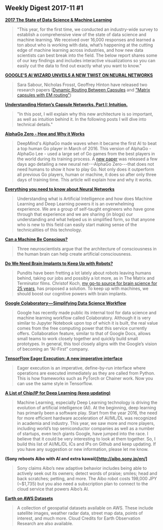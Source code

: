 ## Weekly Digest 2017-11 \#1

**[2017 The State of Data Science & Machine Learning](https://www.kaggle.com/surveys/2017)**
> "This year, for the first time, we conducted an industry-wide survey to establish a comprehensive view of the state of data science and machine learning. We received over 16,000 responses and learned a ton about who is working with data, what’s happening at the cutting edge of machine learning across industries, and how new data scientists can best break into the field. The below report shares some of our key findings and includes interactive visualizations so you can easily cut the data to find out exactly what you want to know."

**[GOOGLE’S AI WIZARD UNVEILS A NEW TWIST ON NEURAL NETWORKS](https://www.wired.com/story/googles-ai-wizard-unveils-a-new-twist-on-neural-networks/)**
> Sara Sabour, Nicholas Frosst, Geoffrey Hinton have released two research papers ([Dynamic Routing Between Capsules](https://arxiv.org/abs/1710.09829) and ["Matrix capsules with EM routing"](https://openreview.net/forum?id=HJWLfGWRb)) 

**[Understanding Hinton’s Capsule Networks. Part I: Intuition.](https://medium.com/@pechyonkin/understanding-hintons-capsule-networks-part-i-intuition-b4b559d1159b)**
>"In this post, I will explain why this new architecture is so important, as well as intuition behind it. In the following posts I will dive into technical details."

**[AlphaGo Zero - How and Why it Works](http://tim.hibal.org/blog/alpha-zero-how-and-why-it-works)**
> DeepMind's AlphaGo made waves when it became the first AI to beat a top human Go player in March of 2016. This version of AlphaGo - AlphaGo Lee - used a large set of Go games from the best players in the world during its training process. A [new paper](https://www.nature.com/articles/nature24270.epdf) was released a few days ago detailing a new neural net---AlphaGo Zero---that does not need humans to show it how to play Go. Not only does it outperform all previous Go players, human or machine, it does so after only three days of training time. This article will explain how and why it works.

**[Everything you need to know about Neural Networks](https://hackernoon.com/everything-you-need-to-know-about-neural-networks-8988c3ee4491)**
> Understanding what is Artificial Intelligence and how does Machine Learning and Deep Learning powers it is an overwhelming experience. We are a group of self-taught engineers who have gone through that experience and we are sharing (in blogs) our understanding and what helped us in simplified form, so that anyone who is new to this field can easily start making sense of the technicalities of this technology.

**[Can a Machine Be Conscious?](https://motherboard.vice.com/en_us/article/bj7vda/can-a-machine-be-conscious)**
> Three neuroscientists argue that the architecture of consciousness in the human brain can help create artificial consciousness.

**[Do We Need Brain Implants to Keep Up with Robots?](https://blogs.scientificamerican.com/cross-check/do-we-need-brain-implants-to-keep-up-with-robots/)**
> Pundits have been fretting a lot lately about robots leaving humans behind, taking our jobs and possibly a lot more, as in The Matrix and Terminator films. Christof Koch, [my go-to source for brain science for 25 years](https://blogs.scientificamerican.com/cross-check/christof-koch-on-free-will-the-singularity-and-the-quest-to-crack-consciousness/), has proposed a solution. To keep up with machines, we should boost our cognitive powers with brain implants.

**[Google Colaboratory — Simplifying Data Science Workflow](https://towardsdatascience.com/google-colaboratory-simplifying-data-science-workflow-c70059386323)**
> Google has recently made public its internal tool for data science and machine learning workflow called Colaboratory. Although it is very similar to Jupyter Notebook upon top of which it is built, the real value comes from the free computing power that this service currently offers. Collaboration feature, similar to that of Google Docs, allows small teams to work closely together and quickly build small prototypes. In general, this tool closely aligns with the Google’s vision of becoming an “AI-First” company.

**[TensorFlow Eager Execution: A new imperative interface](https://research.googleblog.com/2017/10/eager-execution-imperative-define-by.html)**
> Eager execution is an imperative, define-by-run interface where operations are executed immediately as they are called from Python. This is how frameworks such as PyTorch or Chainer work. Now you can use the same style in Tensorflow.

**[A List of Chip/IP for Deep Learning (keep updating)](https://basicmi.github.io/Deep-Learning-Processor-List/)**
> Machine Learning, especially Deep Learning technology is driving the evolution of artificial intelligence (AI). At the beginning, deep learning has primarily been a software play. Start from the year 2016, the need for more efficient hardware acceleration of AI/ML/DL was recognized in academia and industry. This year, we saw more and more players, including world’s top semiconductor companies as well as a number of startups, even tech giants Google, have jumped into the race.
> I believe that it could be very interesting to look at them together. So, I build this list of AI/ML/DL ICs and IPs on Github and keep updating. If you have any suggestion or new information, please let me know.

**(Sony reboots Aibo with AI and extra kawaii)[http://aibo.sony.jp/en/]**
> Sony claims Aibo’s new adaptive behavior includes being able to actively seek out its owners; detect words of praise; smiles; head and back scratches; petting, and more. The Aibo robot costs 198,000 JPY (~$1,735) but you also need a subscription plan to connect to the cloud service that powers Aibo’s AI.

**[Earth on AWS Datasets](https://aws.amazon.com/cn/earth/)**
> A collection of geospatial datasets available on AWS. These include satellite images, weather radar data, street map data, points of interest, and much more. Cloud Credits for Earth Observation Research are also available.
